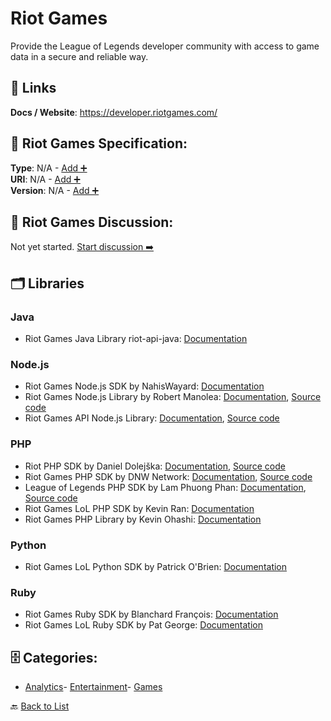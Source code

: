# Riot Games

Provide the League of Legends developer community with access to game data in a secure and reliable way.

##  🔗 Links
**Docs / Website**: https://developer.riotgames.com/

## 🧬 Riot Games Specification:
**Type**: N/A - [Add ➕](https://github.com/apis-list/apis-list/edit/main/apis.yaml#L16789)  
**URI**: N/A - [Add ➕](https://github.com/apis-list/apis-list/edit/main/apis.yaml#L16789)  
**Version**: N/A - [Add ➕](https://github.com/apis-list/apis-list/edit/main/apis.yaml#L16789)

## 💬 Riot Games Discussion:
Not yet started. [Start discussion ➡️](https://github.com/apis-list/apis-list/discussions/new)

## 🗂️ Libraries
### Java
- Riot Games Java Library riot-api-java: [Documentation](https://github.com/rithms/riot-api-java)
### Node.js
- Riot Games Node.js SDK by NahisWayard: [Documentation](https://github.com/NahisWayard/wrapper-node-riot-api)
- Riot Games Node.js Library by Robert Manolea: [Documentation](https://www.npmjs.com/package/lol-riot-api), [Source code](https://github.com/Pupix/lol-riot-api)
- Riot Games API Node.js Library: [Documentation](https://developer.riotgames.com/api/methods), [Source code](https://github.com/HardTacos/riot-games-api-nodejs)
### PHP
- Riot PHP SDK by Daniel Dolejška: [Documentation](https://github.com/dolejska-daniel/riot-api), [Source code](https://github.com/dolejska-daniel/riot-api/tree/master/src)
- Riot Games PHP SDK by DNW Network: [Documentation](https://packagist.org/packages/dnwnetwork/php-riot-api), [Source code](https://github.com/DNWNetwork/php-riot-api)
- League of Legends PHP SDK by Lam Phuong Phan: [Documentation](https://packagist.org/packages/lpphan/riot-api), [Source code](https://github.com/lamphuong223/riot-api-php)
- Riot Games LoL PHP SDK by Kevin Ran: [Documentation](https://github.com/chr0n1x/league-of-legends-api-core)
- Riot Games PHP Library by Kevin Ohashi: [Documentation](https://github.com/kevinohashi/php-riot-api)
### Python
- Riot Games LoL Python SDK by Patrick O'Brien: [Documentation](https://github.com/p-ob/lolPy)
### Ruby
- Riot Games Ruby SDK by Blanchard François: [Documentation](https://github.com/francois-blanchard/riot_lol_api)
- Riot Games LoL Ruby SDK by Pat George: [Documentation](https://github.com/petems/riot_api)


## 🗄️ Categories:
- [Analytics](https://github.com/apis-list/apis-list#analytics-)- [Entertainment](https://github.com/apis-list/apis-list#entertainment-)- [Games](https://github.com/apis-list/apis-list#games-)

🔙  [Back to List](https://github.com/apis-list/apis-list)
